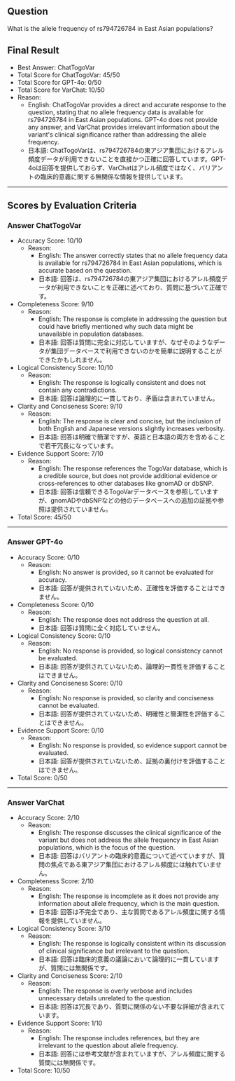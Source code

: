 ## Question

What is the allele frequency of rs794726784 in East Asian populations?

## Final Result

- Best Answer: ChatTogoVar
- Total Score for ChatTogoVar: 45/50
- Total Score for GPT-4o: 0/50
- Total Score for VarChat: 10/50
- Reason:
  - English: ChatTogoVar provides a direct and accurate response to the question, stating that no allele frequency data is available for rs794726784 in East Asian populations. GPT-4o does not provide any answer, and VarChat provides irrelevant information about the variant's clinical significance rather than addressing the allele frequency.
  - 日本語: ChatTogoVarは、rs794726784の東アジア集団におけるアレル頻度データが利用できないことを直接かつ正確に回答しています。GPT-4oは回答を提供しておらず、VarChatはアレル頻度ではなく、バリアントの臨床的意義に関する無関係な情報を提供しています。

---

## Scores by Evaluation Criteria

### Answer ChatTogoVar
- Accuracy Score: 10/10
  - Reason: 
    - English: The answer correctly states that no allele frequency data is available for rs794726784 in East Asian populations, which is accurate based on the question.
    - 日本語: 回答は、rs794726784の東アジア集団におけるアレル頻度データが利用できないことを正確に述べており、質問に基づいて正確です。
- Completeness Score: 9/10
  - Reason: 
    - English: The response is complete in addressing the question but could have briefly mentioned why such data might be unavailable in population databases.
    - 日本語: 回答は質問に完全に対応していますが、なぜそのようなデータが集団データベースで利用できないのかを簡単に説明することができたかもしれません。
- Logical Consistency Score: 10/10
  - Reason: 
    - English: The response is logically consistent and does not contain any contradictions.
    - 日本語: 回答は論理的に一貫しており、矛盾は含まれていません。
- Clarity and Conciseness Score: 9/10
  - Reason: 
    - English: The response is clear and concise, but the inclusion of both English and Japanese versions slightly increases verbosity.
    - 日本語: 回答は明確で簡潔ですが、英語と日本語の両方を含めることで若干冗長になっています。
- Evidence Support Score: 7/10
  - Reason: 
    - English: The response references the TogoVar database, which is a credible source, but does not provide additional evidence or cross-references to other databases like gnomAD or dbSNP.
    - 日本語: 回答は信頼できるTogoVarデータベースを参照していますが、gnomADやdbSNPなどの他のデータベースへの追加の証拠や参照は提供されていません。
- Total Score: 45/50

---

### Answer GPT-4o
- Accuracy Score: 0/10
  - Reason: 
    - English: No answer is provided, so it cannot be evaluated for accuracy.
    - 日本語: 回答が提供されていないため、正確性を評価することはできません。
- Completeness Score: 0/10
  - Reason: 
    - English: The response does not address the question at all.
    - 日本語: 回答は質問に全く対応していません。
- Logical Consistency Score: 0/10
  - Reason: 
    - English: No response is provided, so logical consistency cannot be evaluated.
    - 日本語: 回答が提供されていないため、論理的一貫性を評価することはできません。
- Clarity and Conciseness Score: 0/10
  - Reason: 
    - English: No response is provided, so clarity and conciseness cannot be evaluated.
    - 日本語: 回答が提供されていないため、明確性と簡潔性を評価することはできません。
- Evidence Support Score: 0/10
  - Reason: 
    - English: No response is provided, so evidence support cannot be evaluated.
    - 日本語: 回答が提供されていないため、証拠の裏付けを評価することはできません。
- Total Score: 0/50

---

### Answer VarChat
- Accuracy Score: 2/10
  - Reason: 
    - English: The response discusses the clinical significance of the variant but does not address the allele frequency in East Asian populations, which is the focus of the question.
    - 日本語: 回答はバリアントの臨床的意義について述べていますが、質問の焦点である東アジア集団におけるアレル頻度には触れていません。
- Completeness Score: 2/10
  - Reason: 
    - English: The response is incomplete as it does not provide any information about allele frequency, which is the main question.
    - 日本語: 回答は不完全であり、主な質問であるアレル頻度に関する情報を提供していません。
- Logical Consistency Score: 3/10
  - Reason: 
    - English: The response is logically consistent within its discussion of clinical significance but irrelevant to the question.
    - 日本語: 回答は臨床的意義の議論において論理的に一貫していますが、質問には無関係です。
- Clarity and Conciseness Score: 2/10
  - Reason: 
    - English: The response is overly verbose and includes unnecessary details unrelated to the question.
    - 日本語: 回答は冗長であり、質問に関係のない不要な詳細が含まれています。
- Evidence Support Score: 1/10
  - Reason: 
    - English: The response includes references, but they are irrelevant to the question about allele frequency.
    - 日本語: 回答には参考文献が含まれていますが、アレル頻度に関する質問には無関係です。
- Total Score: 10/50